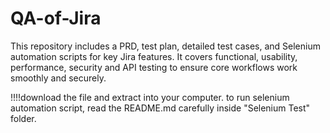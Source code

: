 # QA-of-Jira
This repository includes a PRD, test plan, detailed test cases, and Selenium automation scripts for key Jira features. It covers functional, usability, performance, security and API testing to ensure core workflows work smoothly and securely.

!!!!download the file and extract into your computer. to run selenium automation script, read the README.md carefully inside "Selenium Test" folder.

